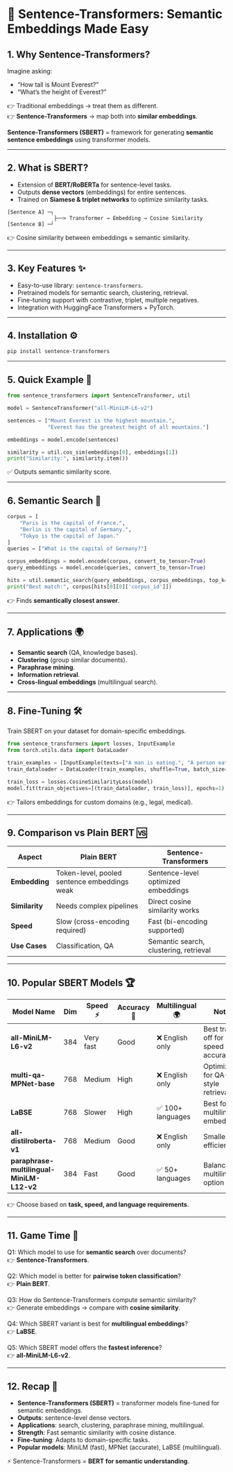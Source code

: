 # 📝 Sentence-Transformers: Semantic Embeddings Made Easy  

## 1. Why Sentence-Transformers?  

Imagine asking:  
- “How tall is Mount Everest?”  
- “What’s the height of Everest?”  

👉 Traditional embeddings → treat them as different.  
👉 **Sentence-Transformers** → map both into **similar embeddings**.  

**Sentence-Transformers (SBERT)** = framework for generating **semantic sentence embeddings** using transformer models.  

---  

## 2. What is SBERT?  

- Extension of **BERT/RoBERTa** for sentence-level tasks.  
- Outputs **dense vectors** (embeddings) for entire sentences.  
- Trained on **Siamese & triplet networks** to optimize similarity tasks.  

```
[Sentence A] ─┐
               ├──> Transformer → Embedding → Cosine Similarity
[Sentence B] ─┘
```  

👉 Cosine similarity between embeddings ≈ semantic similarity.  

---  

## 3. Key Features ✨  

- Easy-to-use library: `sentence-transformers`.  
- Pretrained models for semantic search, clustering, retrieval.  
- Fine-tuning support with contrastive, triplet, multiple negatives.  
- Integration with HuggingFace Transformers + PyTorch.  

---  

## 4. Installation ⚙️  

```bash
pip install sentence-transformers
```  

---  

## 5. Quick Example 🚀  

```python
from sentence_transformers import SentenceTransformer, util

model = SentenceTransformer("all-MiniLM-L6-v2")

sentences = ["Mount Everest is the highest mountain.", 
             "Everest has the greatest height of all mountains."]

embeddings = model.encode(sentences)

similarity = util.cos_sim(embeddings[0], embeddings[1])
print("Similarity:", similarity.item())
```  

✅ Outputs semantic similarity score.  

---  

## 6. Semantic Search 🔎  

```python
corpus = [
    "Paris is the capital of France.",
    "Berlin is the capital of Germany.",
    "Tokyo is the capital of Japan."
]
queries = ["What is the capital of Germany?"]

corpus_embeddings = model.encode(corpus, convert_to_tensor=True)
query_embeddings = model.encode(queries, convert_to_tensor=True)

hits = util.semantic_search(query_embeddings, corpus_embeddings, top_k=1)
print("Best match:", corpus[hits[0][0]['corpus_id']])
```  

👉 Finds **semantically closest answer**.  

---  

## 7. Applications 🌍  

- **Semantic search** (QA, knowledge bases).  
- **Clustering** (group similar documents).  
- **Paraphrase mining**.  
- **Information retrieval**.  
- **Cross-lingual embeddings** (multilingual search).  

---  

## 8. Fine-Tuning 🛠️  

Train SBERT on your dataset for domain-specific embeddings.  

```python
from sentence_transformers import losses, InputExample
from torch.utils.data import DataLoader

train_examples = [InputExample(texts=["A man is eating.", "A person eats food."], label=1.0)]
train_dataloader = DataLoader(train_examples, shuffle=True, batch_size=16)

train_loss = losses.CosineSimilarityLoss(model)
model.fit(train_objectives=[(train_dataloader, train_loss)], epochs=1)
```  

👉 Tailors embeddings for custom domains (e.g., legal, medical).  

---  

## 9. Comparison vs Plain BERT 🆚  

| Aspect          | Plain BERT | Sentence-Transformers |
|-----------------|------------|-----------------------|
| **Embedding**   | Token-level, pooled sentence embeddings weak | Sentence-level optimized embeddings |
| **Similarity**  | Needs complex pipelines | Direct cosine similarity works |
| **Speed**       | Slow (cross-encoding required) | Fast (bi-encoding supported) |
| **Use Cases**   | Classification, QA | Semantic search, clustering, retrieval |  

---  

## 10. Popular SBERT Models 🏆  

| Model Name              | Dim | Speed ⚡ | Accuracy 🎯 | Multilingual 🌍 | Notes |
|--------------------------|-----|----------|-------------|----------------|-------|
| **all-MiniLM-L6-v2**    | 384 | Very fast | Good | ❌ English only | Best trade-off for speed & accuracy |
| **multi-qa-MPNet-base** | 768 | Medium   | High | ❌ English only | Optimized for QA-style retrieval |
| **LaBSE**               | 768 | Slower   | High | ✅ 100+ languages | Best for multilingual embeddings |
| **all-distilroberta-v1**| 768 | Medium   | Good | ❌ English only | Smaller & efficient |
| **paraphrase-multilingual-MiniLM-L12-v2** | 384 | Fast | Good | ✅ 50+ languages | Balanced multilingual option |  

👉 Choose based on **task, speed, and language requirements**.  

---  

## 11. Game Time 🎲  

Q1: Which model to use for **semantic search** over documents?  
👉 **Sentence-Transformers**.  

Q2: Which model is better for **pairwise token classification**?  
👉 **Plain BERT**.  

Q3: How do Sentence-Transformers compute semantic similarity?  
👉 Generate embeddings → compare with **cosine similarity**.  

Q4: Which SBERT variant is best for **multilingual embeddings**?  
👉 **LaBSE**.  

Q5: Which SBERT model offers the **fastest inference**?  
👉 **all-MiniLM-L6-v2**.  

---  

## 12. Recap 🎉  

- **Sentence-Transformers (SBERT)** = transformer models fine-tuned for semantic embeddings.  
- **Outputs**: sentence-level dense vectors.  
- **Applications**: search, clustering, paraphrase mining, multilingual.  
- **Strength**: Fast semantic similarity with cosine distance.  
- **Fine-tuning**: Adapts to domain-specific tasks.  
- **Popular models**: MiniLM (fast), MPNet (accurate), LaBSE (multilingual).  

⚡ Sentence-Transformers = **BERT for semantic understanding**.  
